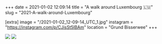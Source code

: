 +++
date = 2021-01-02 12:09:14
title = "A walk around Luxembourg 🇱🇺"
slug = "2021-A-walk-around-Luxembourg"

[extra]
image = "/2021-01-02_12-09-14_UTC_1.jpg"
instagram = "https://instagram.com/p/CJisSt5lBAm"
location = "Grund Bisserwee"
+++

<img src="/2021-01-02_12-09-14_UTC_1.jpg" />

<img src="/2021-01-02_12-09-14_UTC_2.jpg" />
